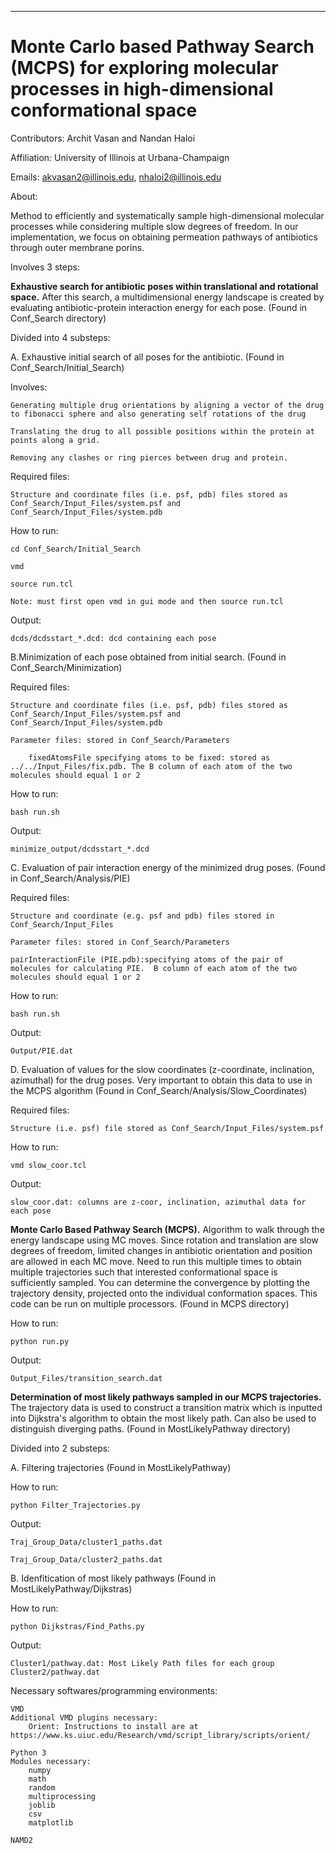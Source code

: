 ******************************************************************************
Monte Carlo based Pathway Search (MCPS) for exploring molecular processes in high-dimensional conformational space
===============================================================================

Contributors: Archit Vasan and Nandan Haloi

Affiliation: University of Illinois at Urbana-Champaign

Emails: akvasan2@illinois.edu, nhaloi2@illinois.edu

About: 

Method to efficiently and systematically sample high-dimensional molecular processes while considering multiple slow degrees of freedom. In our implementation, we focus on obtaining permeation pathways of antibiotics through outer membrane porins. 

Involves 3 steps:

**Exhaustive search for antibiotic poses within translational and rotational space.**  After this search, a multidimensional energy landscape is created by evaluating antibiotic-protein interaction energy for each pose. (Found in Conf_Search directory) 

Divided into 4 substeps:

A. Exhaustive initial search of all poses for the antibiotic. (Found in Conf_Search/Initial_Search)

Involves:
	
	Generating multiple drug orientations by aligning a vector of the drug to fibonacci sphere and also generating self rotations of the drug
	
	Translating the drug to all possible positions within the protein at points along a grid.

	Removing any clashes or ring pierces between drug and protein.

Required files:
        	
	Structure and coordinate files (i.e. psf, pdb) files stored as Conf_Search/Input_Files/system.psf and Conf_Search/Input_Files/system.pdb

How to run:
	
	cd Conf_Search/Initial_Search
	
	vmd

	source run.tcl

	Note: must first open vmd in gui mode and then source run.tcl

Output:

	dcds/dcdsstart_*.dcd: dcd containing each pose

B.Minimization of each pose obtained from initial search.  (Found in Conf_Search/Minimization) 
	
Required files:

	Structure and coordinate files (i.e. psf, pdb) files stored as Conf_Search/Input_Files/system.psf and Conf_Search/Input_Files/system.pdb

	Parameter files: stored in Conf_Search/Parameters
        
        fixedAtomsFile specifying atoms to be fixed: stored as ../../Input_Files/fix.pdb. The B column of each atom of the two molecules should equal 1 or 2 
        
How to run:

	bash run.sh

Output:

	minimize_output/dcdsstart_*.dcd

C. Evaluation of pair interaction energy of the minimized drug poses. (Found in Conf_Search/Analysis/PIE)

Required files:
	
	Structure and coordinate (e.g. psf and pdb) files stored in Conf_Search/Input_Files
	
	Parameter files: stored in Conf_Search/Parameters
	
	pairInteractionFile (PIE.pdb):specifying atoms of the pair of molecules for calculating PIE.  B column of each atom of the two molecules should equal 1 or 2 

How to run:
	
	bash run.sh 

Output:
	
	Output/PIE.dat

D. Evaluation of values for the slow coordinates (z-coordinate, inclination, azimuthal) for the drug poses. Very important to obtain this data to use in the MCPS algorithm (Found in Conf_Search/Analysis/Slow_Coordinates) 

Required files:
	
	Structure (i.e. psf) file stored as Conf_Search/Input_Files/system.psf

How to run:
	
	vmd slow_coor.tcl 

Output:

	slow_coor.dat: columns are z-coor, inclination, azimuthal data for each pose 

**Monte Carlo Based Pathway Search (MCPS).** Algorithm to walk through the energy landscape using MC moves. Since rotation and translation are slow degrees of freedom, limited changes in antibiotic orientation and position are allowed in each MC move. Need to run this multiple times to obtain multiple trajectories such that interested conformational space is sufficiently sampled. You can determine the convergence by plotting the trajectory density, projected onto the individual conformation spaces. This code can be run on multiple processors. (Found in MCPS directory) 

How to run:

	python run.py

Output:

	Output_Files/transition_search.dat


**Determination of most likely pathways sampled in our MCPS trajectories.** The trajectory data is used to construct a transition matrix which is inputted into Dijkstra's algorithm to obtain the most likely path. Can also be used to distinguish diverging paths. (Found in MostLikelyPathway directory)

Divided into 2 substeps:

A. Filtering trajectories (Found in MostLikelyPathway)	

How to run:

	python Filter_Trajectories.py

Output:

	Traj_Group_Data/cluster1_paths.dat
		   
	Traj_Group_Data/cluster2_paths.dat

B. Idenfitication of most likely pathways (Found in MostLikelyPathway/Dijkstras) 

How to run:

	python Dijkstras/Find_Paths.py

Output:

	Cluster1/pathway.dat: Most Likely Path files for each group 
	Cluster2/pathway.dat

Necessary softwares/programming environments:

	VMD
	Additional VMD plugins necessary: 
		Orient: Instructions to install are at https://www.ks.uiuc.edu/Research/vmd/script_library/scripts/orient/
	
	Python 3
	Modules necessary:
		numpy
		math
		random
		multiprocessing
		joblib
		csv
		matplotlib

	NAMD2
